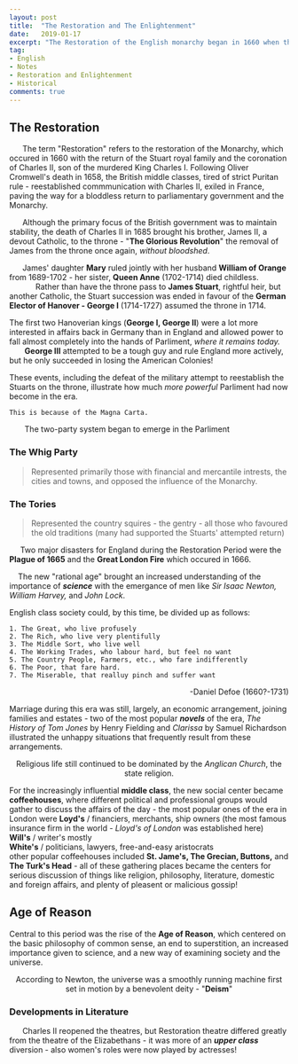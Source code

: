 ```yaml
---
layout: post
title:  "The Restoration and The Enlightenment"
date:   2019-01-17
excerpt: "The Restoration of the English monarchy began in 1660 when the English, Scottish and Irish monarchies were all restored under King Charles II."
tag:
- English
- Notes
- Restoration and Enlightenment
- Historical
comments: true
---
```

## The Restoration

&nbsp;&nbsp;&nbsp;&nbsp;&nbsp;&nbsp;The term "Restoration" refers to the restoration of the Monarchy, which occured in 1660 with the return of the Stuart royal family and the coronation of Charles II, son of the murdered King Charles I. Following Oliver Cromwell's death in 1658, the British middle classes, tired of strict Puritan rule - reestablished commmunication with Charles II, exiled in France, paving the way for a bloddless return to parliamentary government and the Monarchy.  

&nbsp;&nbsp;&nbsp;&nbsp;&nbsp;&nbsp;Although the primary focus of the British government was to maintain stability, the death of Charles II in 1685 brought his brother, James II, a devout Catholic, to the throne - "**The Glorious Revolution**" the removal of James from the throne once again, *without bloodshed*.

&nbsp;&nbsp;&nbsp;&nbsp;&nbsp;&nbsp;James' daughter **Mary** ruled jointly with her husband **William of Orange** from 1689-1702 - her sister, **Queen Anne** (1702-1714) died childless. 
&nbsp;&nbsp;&nbsp;&nbsp;&nbsp;&nbsp;&nbsp;&nbsp;&nbsp;&nbsp;&nbsp;&nbsp;Rather than have the throne pass to **James Stuart**, rightful heir, but another Catholic, the Stuart succession was ended in favour of the **German Elector of Hanover - George I** (1714-1727) assumed the throne in 1714.

The first two Hanoverian kings (**George I, George II**) were a lot more interested in affairs back in Germany than in England and allowed power to fall almost completely into the hands of Parliment, *where it remains today.*  
&nbsp;&nbsp;&nbsp;&nbsp;&nbsp;&nbsp; **George III** attempted to be a tough guy and rule England more actively, but he only succeeded in losing the American Colonies!

These events, including the defeat of the military attempt to reestablish the Stuarts on the throne, illustrate how much *more powerful* Parliment had now become in the era.  

    This is because of the Magna Carta. 

&nbsp;&nbsp;&nbsp;&nbsp;&nbsp;&nbsp; The two-party system began to emerge in the Parliment

### The Whig Party
>Represented primarily those with financial and mercantile intrests, the cities and towns, and opposed the influence of the Monarchy.

### The Tories
>Represented the country squires - the gentry - all those who favoured the old traditions (many had supported the Stuarts' attempted return)

&nbsp;&nbsp;&nbsp;&nbsp;&nbsp;Two major disasters for England during the Restoration Period were the **Plague of 1665** and the **Great London Fire** which occured in 1666.

&nbsp;&nbsp;&nbsp;&nbsp;The new "rational age" brought an increased understanding of the importance of ***science*** with the emergance of men like *Sir Isaac Newton, William Harvey,* and *John Lock*.


English class society could, by this time, be divided up as follows:  

    1. The Great, who live profusely  
    2. The Rich, who live very plentifully  
    3. The Middle Sort, who live well  
    4. The Working Trades, who labour hard, but feel no want  
    5. The Country People, Farmers, etc., who fare indifferently  
    6. The Poor, that fare hard.  
    7. The Miserable, that realluy pinch and suffer want  
<div style="text-align: right"> -Daniel Defoe (1660?-1731) </div>

Marriage during this era was still, largely, an economic arrangement, joining families and estates - two of the most popular ***novels*** of the era, *The History of Tom Jones* by Henry Fielding and *Clarissa* by Samuel Richardson illustrated the unhappy situations that frequently result from these arrangements.

<center> Religious life still continued to be dominated by the <i>Anglican Church</i>, the state religion.</center>

For the increasingly influential **middle class**, the new social center became **coffeehouses**, where different political and professional groups would gather to discuss the affairs of the day - the most popular ones of the era in London were   **Loyd's** / financiers, merchants, ship owners (the most famous insurance firm in the world - *Lloyd's of London* was established here)   
**Will's** / writer's mostly   
**White's** / politicians, lawyers, free-and-easy aristocrats  
other popular coffeehouses included **St. Jame's, The Grecian, Buttons,** and **The Turk's Head** - all of these gathering places became the centers for serious discussion of things like religion, philosophy, literature, domestic and foreign affairs, and plenty of pleasent or malicious gossip!

## Age of Reason

Central to this period was the rise of the **Age of Reason**, which centered on the basic philosophy of common sense, an end to superstition, an increased importance given to science, and a new way of examining society and the universe.

<center> According to Newton, the universe was a smoothly running machine first set in motion by a benevolent deity - "<b>Deism</b>"</center>

### Developments in Literature

&nbsp;&nbsp;&nbsp;&nbsp;&nbsp; Charles II reopened the theatres, but Restoration theatre differed greatly from the theatre of the Elizabethans - it was more of an ***upper class*** diversion - also women's roles were now played by actresses!
